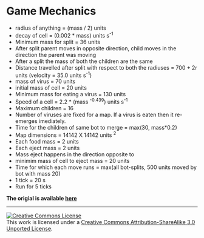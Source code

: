 # Game Mechanics

+ radius of anything = (mass / 2) units
+ decay of cell = (0.002 * mass) units s<sup>-1</sup>
+ Minimum mass for split = 36 units
+ After split parent moves in opposite direction, child moves in the direction the parent was moving
+ After a split the mass of both the children are the same
+ Distance travelled after split with respect to both the radiuses = 700 + 2r units (velocity = 35.0 units s<sup>-1</sup>)
+ mass of virus = 70 units
+ initial mass of cell = 20 units
+ Minimum mass for eating a virus = 130 units
+ Speed of a cell = 2.2 * (mass <sup>-0.439</sup>) units s<sup>-1</sup>
+ Maximum children = 16
+ Number of viruses are fixed for a map. If a virus is eaten then it re-emerges imediately.
+ Time for the children of same bot to merge = max(30, mass*0.2)
+ Map dimensions = 14142 X 14142 units <sup>2<sup>
+ Each food mass = 2 units
+ Each eject mass = 2 units
+ Mass eject happens in the direction opposite to
+ minimim mass of cell to eject mass = 20 units
+ Time for which each move runs = max(all bot-splits, 500 units moved by bot with mass 20)
+ 1 tick = 20 s
+ Run for 5 ticks

**The origial is available [here](http://agar.gcommer.com/index.php?title=Main_Page)**

---

<a rel="license" href="http://creativecommons.org/licenses/by-sa/3.0/"><img alt="Creative Commons License" style="border-width:0" src="https://i.creativecommons.org/l/by-sa/3.0/80x15.png" /></a><br />This work is licensed under a <a rel="license" href="http://creativecommons.org/licenses/by-sa/3.0/">Creative Commons Attribution-ShareAlike 3.0 Unported License</a>.